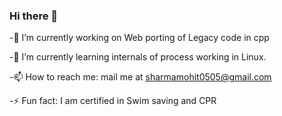### Hi there 👋


-🔭 I’m currently working on Web porting of Legacy code in cpp

-🌱 I’m currently learning internals of process working in Linux.

-📫 How to reach me: mail me at sharmamohit0505@gmail.com

-⚡ Fun fact: I am certified in Swim saving and CPR

<!--
**MohitS05/Mohits05** is a ✨ _special_ ✨ repository because its `README.md` (this file) appears on your GitHub profile.

Here are some ideas to get you started:

🔭 I’m currently working on Linux Kernels and making a debugger
🌱 I’m currently learning internals of process working in Linux.
- 👯 I’m looking to collaborate on ...
- 🤔 I’m looking for help with ...
- 💬 Ask me about ...
📫 How to reach me: mail me at sharmamohit0505@gmail.com
- 😄 Pronouns: ...
⚡ Fun fact: I am certified in life saving and CPR
-->
